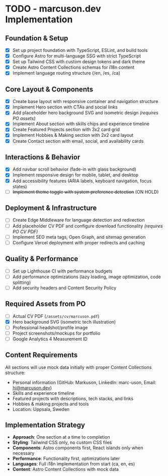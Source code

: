 # TODO - marcuson.dev Implementation

## Foundation & Setup

- [x] Set up project foundation with TypeScript, ESLint, and build tools
- [x] Configure Astro for multi-language SSG with strict TypeScript
- [x] Set up Tailwind CSS with custom design tokens and dark theme
- [x] Create Astro Content Collections schemas for i18n content
- [x] Implement language routing structure (/en, /es, /ca)

## Core Layout & Components

- [x] Create base layout with responsive container and navigation structure
- [x] Implement Hero section with CTAs and social links
- [x] Add placeholder hero background SVG and isometric design _(requires PO assets)_
- [x] Implement About section with skills chips and experience timeline
- [x] Create Featured Projects section with 3x2 card grid
- [x] Implement Hobbies & Making section with 2x2 card layout
- [x] Create Contact section with email, social, and availability cards

## Interactions & Behavior

- [x] Add navbar scroll behavior (fade-in with glass background)
- [x] Implement responsive design for mobile, tablet, and desktop
- [x] Add accessibility features (ARIA labels, keyboard navigation, focus states)
- [ ] ~~Implement theme toggle with system preference detection~~ (ON HOLD)

## Deployment & Infrastructure

- [ ] Create Edge Middleware for language detection and redirection
- [ ] Add placeholder CV PDF and configure download functionality _(requires PO CV PDF)_
- [ ] Implement SEO meta tags, Open Graph, and sitemap generation
- [ ] Configure Vercel deployment with proper redirects and caching

## Quality & Performance

- [ ] Set up Lighthouse CI with performance budgets
- [ ] Add performance optimizations (lazy loading, image optimization, code splitting)
- [ ] Add security headers and Content Security Policy

## Required Assets from PO

- [ ] Actual CV PDF (`/assets/cv/marcuson.pdf`)
- [x] Hero background SVG (isometric tech illustration)
- [ ] Professional headshot/profile image
- [ ] Project screenshots/mockups for portfolio
- [ ] Google Analytics 4 Measurement ID

## Content Requirements

All sections will use mock data initially with proper Content Collections structure:

- Personal information (GitHub: Markuson, LinkedIn: marc-uson, Email: hi@marcuson.dev)
- Skills and experience timeline
- Featured projects with descriptions, tech stacks, and links
- Hobbies & making projects and tools
- Location: Uppsala, Sweden

## Implementation Strategy

- **Approach**: One section at a time to completion
- **Styling**: Tailwind CSS only, no custom CSS files
- **Components**: Astro components first, React islands only when necessary
- **Performance**: Functionality first, optimizations later
- **Languages**: Full i18n implementation from start (ca, en, es)
- **Content**: Astro Content Collections with mock data
